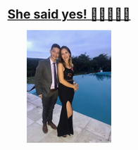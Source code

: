 <h1 align='center'>
<a href="https://rusito-23.github.io/she-said-yes">
She said yes! 🤵🏻👰🏻‍♀️
</a>
</h1>
<p align='center'>
  <img src='./src/assets/images/facheritos.png' height='256px'/>
</p>
